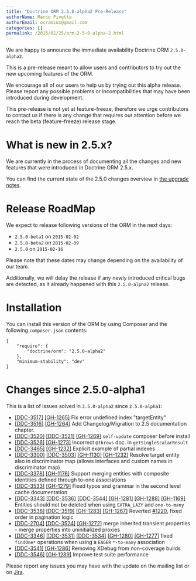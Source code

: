 ```yaml
---
title: "Doctrine ORM 2.5.0-alpha2 Pre-Release"
authorName: Marco Pivetta
authorEmail: ocramius@gmail.com
categories: []
permalink: /2015/01/25/orm-2-5-0-alpha-2.html
---
```

We are happy to announce the immediate availability Doctrine ORM
`2.5.0-alpha2`.

This is a pre-release meant to allow users and contributors to try out
the new upcoming features of the ORM.

We encourage all of our users to help us by trying out this alpha
release. Please report any possible problems or incompatibilities that
may have been introduced during development.

This pre-release is not yet at feature-freeze, therefore we urge
contributors to contact us if there is any change that requires our
attention before we reach the beta (feature-freeze) release stage.

What is new in 2.5.x?
=====================

We are currently in the process of documenting all the changes and new
features that were introduced in Doctrine ORM 2.5.x.

You can find the current state of the 2.5.0 changes overview in [the
upgrade
notes](http://docs.doctrine-project.org/en/latest/changelog/migration_2_5.html).

Release RoadMap
===============

We expect to release following versions of the ORM in the next days:

-   `2.5.0-beta1` on `2015-02-02`
-   `2.5.0-beta2` on `2015-02-09`
-   `2.5.0` on `2015-02-16`

Please note that these dates may change depending on the availability of
our team.

Additionally, we will delay the release if any newly introduced critical
bugs are detected, as it already happened with this `2.5.0-alpha2`
release.

Installation
============

You can install this version of the ORM by using Composer and the
following `composer.json` contents:

~~~~ {.sourceCode .json}
{
    "require": {
        "doctrine/orm": "2.5.0-alpha2"
    },
    "minimum-stability": "dev"
}
~~~~

Changes since 2.5.0-alpha1
==========================

This is a list of issues solved in `2.5.0-alpha2` since `2.5.0-alpha1`:

-   [[DDC-3517]](https://github.com/doctrine/orm/issues/4331)
    [[GH-1265]](https://github.com/doctrine/orm/pull/1265) Fix
    error undefined index "targetEntity"
-   [[DDC-3516]](https://github.com/doctrine/orm/issues/4330)
    [[GH-1264]](https://github.com/doctrine/orm/pull/1264) Add
    Changelog/Migration to 2.5 documentation chapter.
-   [[DDC-3520]](https://github.com/doctrine/orm/issues/4335)
    [[DDC-3521]](https://github.com/doctrine/orm/issues/4336)
    [[GH-1269]](https://github.com/doctrine/orm/pull/1269)
    `self-update` composer before install
-   [[DDC-3526]](https://github.com/doctrine/orm/issues/4341)
    [[GH-1273]](https://github.com/doctrine/orm/pull/1273)
    Incorrect `@throws` doc. in `getSingleScalarResult`
-   [[DDC-3465]](https://github.com/doctrine/orm/issues/4275)
    [[GH-1232]](https://github.com/doctrine/orm/pull/1232)
    Explicit example of partial indexes
-   [[DDC-3300]](https://github.com/doctrine/orm/issues/4094)
    [[DDC-3503]](https://github.com/doctrine/orm/issues/4317)
    [[GH-1130]](https://github.com/doctrine/orm/pull/1130)
    [[GH-1232]](https://github.com/doctrine/orm/pull/1232) Resolve
    target entity also in discriminator map (allows interfaces and
    custom names in discriminator map)
-   [[DDC-3378]](https://github.com/doctrine/orm/pull/1176)
    [[GH-1176]](https://github.com/doctrine/orm/pull/1176) Support
    merging entities with composite identities defined through to-one
    associations
-   [[DDC-3533]](https://github.com/doctrine/orm/issues/4351)
    [[GH-1279]](https://github.com/doctrine/orm/pull/1279) Fixed
    typos and grammar in the second level cache documentation
-   [[DDC-3343]](https://github.com/doctrine/orm/issues/4141)
    [[DDC-3536]](https://github.com/doctrine/orm/issues/4349)
    [[DDC-3544]](https://github.com/doctrine/orm/issues/4361)
    [[GH-1281]](https://github.com/doctrine/orm/pull/1281)
    [[GH-1288]](https://github.com/doctrine/orm/pull/1288)
    [[GH-1169]](https://github.com/doctrine/orm/pull/1169)
    Entities should not be deleted when using `EXTRA_LAZY` and
    `one-to-many`
-   [[DDC-3538]](https://github.com/doctrine/orm/issues/4355)
    [[DDC-3519]](https://github.com/doctrine/orm/issues/4333)
    [[GH-1283]](https://github.com/doctrine/orm/pull/1283)
    [[GH-1267]](https://github.com/doctrine/orm/pull/1267)
    Reverted [\#1220](https://github.com/doctrine/orm/pull/1220),
    fixed order in pagination logic
-   [[DDC-2704]](https://github.com/doctrine/orm/issues/3446)
    [[DDC-3524]](https://github.com/doctrine/orm/issues/4339)
    [[GH-1272]](https://github.com/doctrine/orm/pull/1272) merge
    inherited transient properties - merge properties into uninitialized
    proxies
-   [[DDC-3346]](https://github.com/doctrine/orm/issues/4144)
    [[DDC-3531]](https://github.com/doctrine/orm/issues/4347)
    [[DDC-3534]](https://github.com/doctrine/orm/issues/4352)
    [[GH-1280]](https://github.com/doctrine/orm/pull/1280)
    [[GH-1277]](https://github.com/doctrine/orm/pull/1277) fixed
    `findOne*` operations when using a `EAGER` `*-to-many` association
-   [[DDC-3541]](https://github.com/doctrine/orm/issues/4358)
    [[GH-1286]](https://github.com/doctrine/orm/pull/1286)
    Removing XDebug from non-coverage builds
-   [[DDC-3546]](https://github.com/doctrine/orm/issues/4363)
    [[GH-1289]](https://github.com/doctrine/orm/pull/1289) Improve
    test suite performance

Please report any issues you may have with the update on the mailing
list or on [Jira](https://www.doctrine-project.org/jira/browse/DDC).
